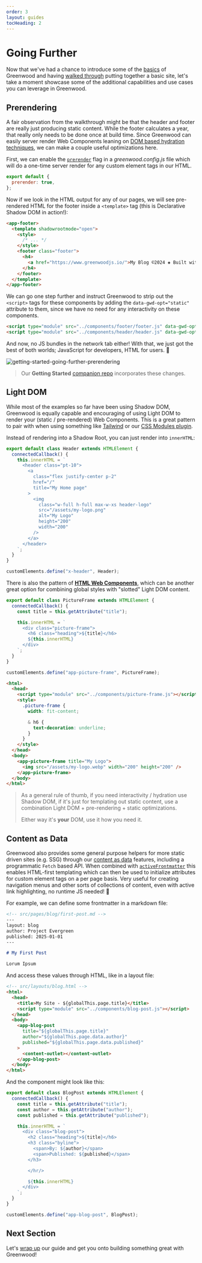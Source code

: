 ```yaml
---
order: 3
layout: guides
tocHeading: 2
---
```


# Going Further

Now that we've had a chance to introduce some of the [basics](/guides/getting-started/key-concepts/) of Greenwood and having [walked through](/guides/getting-started/walkthrough/) putting together a basic site, let's take a moment showcase some of the additional capabilities and use cases you can leverage in Greenwood.

## Prerendering

A fair observation from the walkthrough might be that the header and footer are really just producing static content. While the footer calculates a year, that really only needs to be done once at build time. Since Greenwood can easily server render Web Components leaning on [DOM based hydration techniques](https://web.dev/articles/declarative-shadow-dom#component_hydration), we can make a couple useful optimizations here.

First, we can enable the [`prerender`](/docs/config/#prerender) flag in a _greenwood.config.js_ file which will do a one-time server render for any custom element tags in our HTML.

```js
export default {
  prerender: true,
};
```

Now if we look in the HTML output for any of our pages, we will see pre-rendered HTML for the footer inside a `<template>` tag (this is Declarative Shadow DOM in action!):

```html
<app-footer>
  <template shadowrootmode="open">
    <style>
      /* ... */
    </style>
    <footer class="footer">
      <h4>
        <a href="https://www.greenwoodjs.io/">My Blog ©2024 ◈ Built with GreenwoodJS</a>
      </h4>
    </footer>
  </template>
</app-footer>
```

We can go one step further and instruct Greenwood to strip out the `<script>` tags for these components by adding the `data-gwd-opt="static"` attribute to them, since we have no need for any interactivity on these components.

```html
<script type="module" src="../components/footer/footer.js" data-gwd-opt="static"></script>
<script type="module" src="../components/header/header.js" data-gwd-opt="static"></script>
```

And now, no JS bundles in the network tab either! With that, we just got the best of both worlds; JavaScript for developers, HTML for users. 💚

![getting-started-going-further-prerendering](/assets/guides/getting-started-going-further-prerendering.webp)

> Our **Getting Started** [companion repo](https://github.com/ProjectEvergreen/greenwood-getting-started) incorporates these changes.

## Light DOM

While most of the examples so far have been using Shadow DOM, Greenwood is equally capable and encouraging of using Light DOM to render your (static / pre-rendered) Web Components. This is a great pattern to pair with when using something like [Tailwind](/guides/ecosystem/tailwind/) or our [CSS Modules plugin](/docs/plugins/css-modules/).

Instead of rendering into a Shadow Root, you can just render into `innerHTML`:

```js
export default class Header extends HTMLElement {
  connectedCallback() {
    this.innerHTML = `
      <header class="pt-10">
        <a
          class="flex justify-center p-2"
          href="/"
          title="My Home page"
        >
          <img
            class="w-full h-full max-w-xs header-logo"
            src="/assets/my-logo.png"
            alt="My Logo"
            height="200"
            width="200"
          />
        </a>
      </header>
    `;
  }
}

customElements.define("x-header", Header);
```

There is also the pattern of [**HTML Web Components**](https://blog.jim-nielsen.com/2023/html-web-components/), which can be another great option for combining global styles with "slotted" Light DOM content.

```js
export default class PictureFrame extends HTMLElement {
  connectedCallback() {
    const title = this.getAttribute("title");

    this.innerHTML = `
      <div class="picture-frame">
        <h6 class="heading">${title}</h6>
        ${this.innerHTML}
      </div>
    `;
  }
}

customElements.define("app-picture-frame", PictureFrame);
```

```html
<html>
  <head>
    <script type="module" src="../components/picture-frame.js"></script>
    <style>
      .picture-frame {
        width: fit-content;

        & h6 {
          text-decoration: underline;
        }
      }
    </style>
  </head>
  <body>
    <app-picture-frame title="My Logo">
      <img src="/assets/my-logo.webp" width="200" height="200" />
    </app-picture-frame>
  </body>
</html>
```

> As a general rule of thumb, if you need interactivity / hydration use Shadow DOM, if it's just for templating out static content, use a combination Light DOM + pre-rendering + static optimizations.
>
> Either way it's **your** DOM, use it how you need it.

## Content as Data

Greenwood also provides some general purpose helpers for more static driven sites (e.g. SSG) through our [content as data](/docs/content-as-data/) features, including a programmatic `Fetch` based API. When combined with [`activeFrontmatter`](/docs/config/) this enables HTML-first templating which can then be used to initialize attributes for custom element tags on a per page basis. Very useful for creating navigation menus and other sorts of collections of content, even with active link highlighting, no runtime JS needed! 💯

For example, we can define some frontmatter in a markdown file:

<!-- prettier-ignore-start -->
```md
<!-- src/pages/blog/first-post.md -->
---
layout: blog
author: Project Evergreen
published: 2025-01-01
---

# My First Post

Lorum Ipsum
```
<!-- prettier-ignore-end -->

And access these values through HTML, like in a layout file:

```html
<!-- src/layouts/blog.html -->
<html>
  <head>
    <title>My Site - ${globalThis.page.title}</title>
    <script type="module" src="../components/blog-post.js"></script>
  </head>
  <body>
    <app-blog-post
      title="${globalThis.page.title}"
      author="${globalThis.page.data.author}"
      published="${globalThis.page.data.published}"
    >
      <content-outlet></content-outlet>
    </app-blog-post>
  </body>
</html>
```

And the component might look like this:

```js
export default class BlogPost extends HTMLElement {
  connectedCallback() {
    const title = this.getAttribute("title");
    const author = this.getAttribute("author");
    const published = this.getAttribute("published");

    this.innerHTML = `
      <div class="blog-post">
        <h2 class="heading">${title}</h6>
        <h3 class="byline">
          <span>By: ${author}</span>
          <span>Published: ${published}</span>
        </h3>

        </hr/>

        ${this.innerHTML}
      </div>
    `;
  }
}

customElements.define("app-blog-post", BlogPost);
```

## Next Section

Let's [wrap up](/guides/getting-started/next-steps/) our guide and get you onto building something great with Greenwood!
